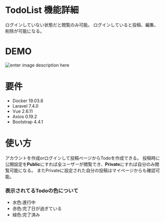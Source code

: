 ﻿# TodoList 機能詳細
ログインしていない状態だと閲覧のみ可能。
ログインしていると投稿、編集、削除が可能になる。
# DEMO
![enter image description here](https://i.imgur.com/80ViHQu.gif)
# 要件
* Docker 19.03.8
* Laravel 7.4.0
* Vue 2.6.11
* Axios 0.19.2
* Bootstrap 4.4.1
# 使い方
アカウントを作成orログインして投稿ページからTodoを作成できる。
投稿時に公開設定を**Public**にすれば全ユーザーが閲覧でき、**Private**にすれば自分のみ閲覧可能になる。
またPrivateに設定された自分の投稿はマイページからも確認可能。

### 表示されてるTodoの色について
* 水色:進行中
* 赤色:完了日が過ぎている
* 緑色:完了済み

